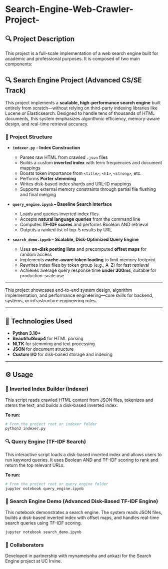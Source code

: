 # Search-Engine-Web-Crawler-Project-
## 🔍 Project Description

This project is a full-scale implementation of a web search engine built for academic and professional purposes. It is composed of two main components:

## 🔍 Search Engine Project (Advanced CS/SE Track)

This project implements a **scalable, high-performance search engine** built entirely from scratch—without relying on third-party indexing libraries like Lucene or Elasticsearch. Designed to handle tens of thousands of HTML documents, this system emphasizes algorithmic efficiency, memory-aware design, and real-time retrieval accuracy.

### 📁 Project Structure

- **`indexer.py` – Index Construction**
  - Parses raw HTML from crawled `.json` files
  - Builds a custom **inverted index** with term frequencies and document mappings
  - Boosts token importance from `<title>`, `<h1>`, `<strong>`, etc.
  - Performs **Porter stemming**
  - Writes disk-based index shards and URL-ID mappings
  - Supports external memory constraints through partial file flushing and final merging

- **`query_engine.ipynb` – Baseline Search Interface**
  - Loads and queries inverted index files
  - Accepts **natural language queries** from the command line
  - Computes **TF-IDF scores** and performs Boolean AND retrieval
  - Outputs a ranked list of top-5 results by URL

- **`search_demo.ipynb` – Scalable, Disk-Optimized Query Engine**
  - Uses **on-disk posting lists** and precomputed **offset maps** for random access
  - Implements **cache-aware token loading** to limit memory footprint
  - Rewrites index files by token group (e.g., A–Z) for fast retrieval
  - Achieves average query response time **under 300ms**, suitable for production-scale use

---

This project showcases end-to-end system design, algorithm implementation, and performance engineering—core skills for backend, systems, or infrastructure engineering roles.


---

## 🧱 Technologies Used

- **Python 3.10+**
- **BeautifulSoup4** for HTML parsing
- **NLTK** for stemming and text processing
- **JSON** for document structure
- **Custom I/O** for disk-based storage and indexing

---

## ⚙️ Usage

### 🧱 Inverted Index Builder (Indexer)

This script reads crawled HTML content from JSON files, tokenizes and stems the text, and builds a disk-based inverted index.

**To run:**
```bash
# From the project root or indexer folder
python3 indexer.py
```

### 🔍 Query Engine (TF-IDF Search)

This interactive script loads a disk-based inverted index and allows users to run keyword queries. It uses Boolean AND and TF-IDF scoring to rank and return the top relevant URLs.

**To run:**
```bash
# From the project root or query_engine folder
jupyter notebook query_engine.ipynb
```

### 🚀 Search Engine Demo (Advanced Disk-Based TF-IDF Engine)

This notebook demonstrates a search engine. The system reads JSON files, builds a disk-based inverted index with offset maps, and handles real-time search queries using TF-IDF scoring.
```bash
jupyter notebook search_demo.ipynb
```

### 🤝 Collaborators
Developed in partnership with mynameisnhu and ankazi for the Search Engine project at UC Irvine.


